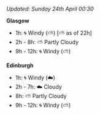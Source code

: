 *Updated: Sunday 24th April 00:30*

**Glasgow**

* 1h: :cyclone: Windy (:partly_sunny:) [:partly_sunny: as of 22h]
* 2h - 8h: :partly_sunny: Partly Cloudy
* 9h - 12h: :cyclone: Windy (:partly_sunny:)

**Edinburgh**

* 1h: :cyclone: Windy (:cloud:)
* 2h - 7h: :cloud: Cloudy
* 8h: :partly_sunny: Partly Cloudy
* 9h - 12h: :cyclone: Windy (:partly_sunny:)
